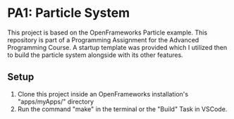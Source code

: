 # PA1: Particle System
This project is based on the OpenFrameworks Particle example.
 This repository is part of a Programming Assignment for the Advanced Programming Course. A startup template was provided which I utilized then to build the particle system alongside with its other features.

## Setup
1. Clone this project inside an OpenFrameworks installation's "apps/myApps/" directory
2. Run the command "make" in the terminal or the "Build" Task in VSCode.

